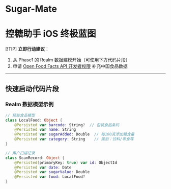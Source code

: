 # Sugar-Mate
# 控糖助手 iOS 终极蓝图

[!TIP]
**立即行动建议**：  
1. 从 Phase1 的 Realm 数据建模开始（可使用下方代码片段）  
2. 申请 [Open Food Facts API 开发者权限](https://world.openfoodfacts.org/data) 补充中国食品数据  

---

## 快速启动代码片段

### Realm 数据模型示例
```swift
// 预装食品模型
class LocalFood: Object {
    @Persisted var barcode: String?  // 包装食品条码
    @Persisted var name: String
    @Persisted var sugarAdded: Double  // 每100克添加糖含量
    @Persisted var category: String    // 类别：饮料/零食等
}

// 用户扫描记录
class ScanRecord: Object {
    @Persisted(primaryKey: true) var id: ObjectId
    @Persisted var date: Date
    @Persisted var sugarValue: Double
    @Persisted var food: LocalFood?
}
